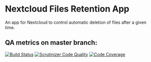 # Nextcloud Files Retention App
An app for Nextcloud to control automatic deletion of files after a given time.

## QA metrics on master branch:

[![Build Status](https://travis-ci.org/nextcloud/files_retention.svg?branch=master)](https://travis-ci.org/nextcloud/files_retention)
[![Scrutinizer Code Quality](https://scrutinizer-ci.com/g/nextcloud/files_retention/badges/quality-score.png?b=master)](https://scrutinizer-ci.com/g/nextcloud/files_retention/?branch=master)
[![Code Coverage](https://scrutinizer-ci.com/g/nextcloud/files_retention/badges/coverage.png?b=master)](https://scrutinizer-ci.com/g/nextcloud/files_retention/?branch=master)

